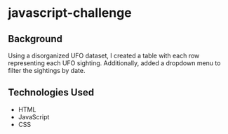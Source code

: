# javascript-challenge

## Background

Using a disorganized UFO dataset, I created a table with each row representing each UFO sighting. Additionally, added a dropdown menu to filter the sightings by date.


## Technologies Used

- HTML
- JavaScript
- CSS
